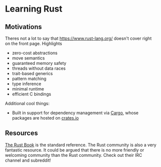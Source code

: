 Learning Rust
================

## Motivations

Theres not a lot to say that https://www.rust-lang.org/ doesn't cover right on the front page. Highlights 

- zero-cost abstractions
- move semantics
- guaranteed memory safety
- threads without data races
- trait-based generics
- pattern matching
- type inference
- minimal runtime
- efficient C bindings

Additional cool things:

- Built in support for dependency management via [Cargo](https://github.com/rust-lang/cargo), whose packages are hosted on [crates.io](https://crates.io/)

## Resources

[The Rust Book](https://doc.rust-lang.org/stable/book/) is the standard reference. The Rust community is also a very fantastic resource. It could be argued that there is no more friendly or welcoming community than the Rust community. Check out their IRC channel and subreddit!
